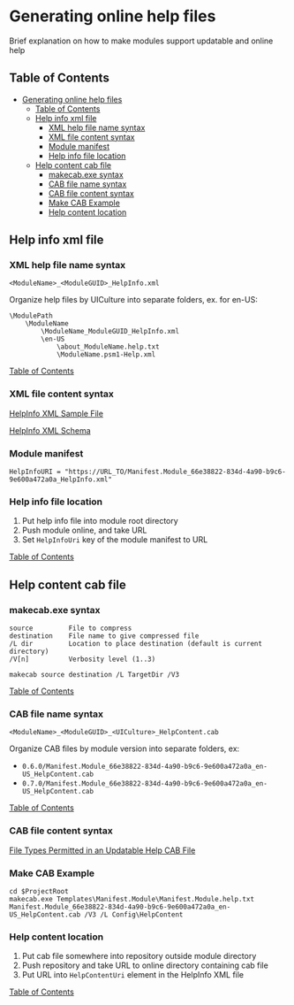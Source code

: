 
# Generating online help files

Brief explanation on how to make modules support updatable and online help

## Table of Contents

- [Generating online help files](#generating-online-help-files)
  - [Table of Contents](#table-of-contents)
  - [Help info xml file](#help-info-xml-file)
    - [XML help file name syntax](#xml-help-file-name-syntax)
    - [XML file content syntax](#xml-file-content-syntax)
    - [Module manifest](#module-manifest)
    - [Help info file location](#help-info-file-location)
  - [Help content cab file](#help-content-cab-file)
    - [makecab.exe syntax](#makecabexe-syntax)
    - [CAB file name syntax](#cab-file-name-syntax)
    - [CAB file content syntax](#cab-file-content-syntax)
    - [Make CAB Example](#make-cab-example)
    - [Help content location](#help-content-location)

## Help info xml file

### XML help file name syntax

```none
<ModuleName>_<ModuleGUID>_HelpInfo.xml
```

Organize help files by UICulture into separate folders, ex. for en-US:

```none
\ModulePath
    \ModuleName
        \ModuleName_ModuleGUID_HelpInfo.xml
        \en-US
            \about_ModuleName.help.txt
            \ModuleName.psm1-Help.xml
```

[Table of Contents](#table-of-contents)

### XML file content syntax

[HelpInfo XML Sample File][sample helpifo]

[HelpInfo XML Schema][sample helpifo schema]

### Module manifest

```none
HelpInfoURI = "https://URL_TO/Manifest.Module_66e38822-834d-4a90-b9c6-9e600a472a0a_HelpInfo.xml"
```

### Help info file location

1. Put help info file into module root directory
2. Push module online, and take URL
3. Set `HelpInfoUri` key of the module manifest to URL

[Table of Contents](#table-of-contents)

## Help content cab file

### makecab.exe syntax

```none
source         File to compress
destination    File name to give compressed file
/L dir         Location to place destination (default is current directory)
/V[n]          Verbosity level (1..3)
```

```none
makecab source destination /L TargetDir /V3
```

[Table of Contents](#table-of-contents)

### CAB file name syntax

```none
<ModuleName>_<ModuleGUID>_<UICulture>_HelpContent.cab
```

Organize CAB files by module version into separate folders, ex:

- `0.6.0/Manifest.Module_66e38822-834d-4a90-b9c6-9e600a472a0a_en-US_HelpContent.cab`
- `0.7.0/Manifest.Module_66e38822-834d-4a90-b9c6-9e600a472a0a_en-US_HelpContent.cab`

[Table of Contents](#table-of-contents)

### CAB file content syntax

[File Types Permitted in an Updatable Help CAB File][updatable help file types]

### Make CAB Example

```none
cd $ProjectRoot
makecab.exe Templates\Manifest.Module\Manifest.Module.help.txt Manifest.Module_66e38822-834d-4a90-b9c6-9e600a472a0a_en-US_HelpContent.cab /V3 /L Config\HelpContent
```

### Help content location

1. Put cab file somewhere into repository outside module directory
2. Push repository and take URL to online directory containing cab file
3. Put URL into `HelpContentUri` element in the HelpInfo XML file

[Table of Contents](#table-of-contents)

[sample helpifo]: https://docs.microsoft.com/en-us/powershell/scripting/developer/help/helpinfo-xml-sample-file?view=powershell-7
[sample helpifo schema]: https://docs.microsoft.com/en-us/powershell/scripting/developer/help/helpinfo-xml-schema?view=powershell-7
[updatable help file types]: https://docs.microsoft.com/en-us/powershell/scripting/developer/help/file-types-permitted-in-an-updatable-help-cab-file?view=powershell-7
